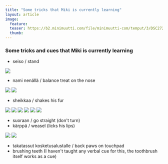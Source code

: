 ```yaml
---
title: "Some tricks that Miki is currently learning"
layout: article
image:
  feature:
  teaser: https://b2.minimuutti.com/file/minimuutti-com/temput/3/DSC27270-245px.jpg
  thumb:
---
```


### Some tricks and cues that Miki is currently learning

* seiso / stand

[![](https://b2.minimuutti.com/file/minimuutti-com/temput/3/DSC32837-245px.jpg)](https://dl.dropboxusercontent.com/sh/ea1wtnz7z734o12/AAAcM3V6xUzwqMD2JyyJbSaEa/temput/3/DSC32837.JPG)

* nami nenällä / balance treat on the nose

[![](https://b2.minimuutti.com/file/minimuutti-com/temput/3/DSC32590-245px.jpg)](https://dl.dropboxusercontent.com/sh/ea1wtnz7z734o12/AAC1JSCyaayCqj4Er29dr0jGa/temput/3/DSC32590.JPG)
[![](https://b2.minimuutti.com/file/minimuutti-com/temput/3/DSC29355-245px.jpg)](https://dl.dropboxusercontent.com/sh/ea1wtnz7z734o12/AABghC55Wtj4aEnbhocvM4xba/temput/3/DSC29355.JPG)

* sheikkaa / shakes his fur

[![](https://b2.minimuutti.com/file/minimuutti-com/temput/3/IMG26067-245px.jpg)](https://dl.dropboxusercontent.com/sh/ea1wtnz7z734o12/AAC4fGN76AV1hB6BbJLVx9W_a/temput/3/IMG26067.JPG)
[![](https://b2.minimuutti.com/file/minimuutti-com/temput/3/IMG_1432-245px.jpg)](https://dl.dropboxusercontent.com/sh/ea1wtnz7z734o12/AAAqCVDO74VujAYJRI0VY3vCa/temput/3/IMG_1432.JPG)
[![](https://b2.minimuutti.com/file/minimuutti-com/temput/3/IMG22497-245px.jpg)](https://dl.dropboxusercontent.com/sh/ea1wtnz7z734o12/AACmftVTyi2qPYbYldabxigya/temput/3/IMG22497.JPG)
[![](https://b2.minimuutti.com/file/minimuutti-com/temput/3/DSC12608-245px.jpg)](https://dl.dropboxusercontent.com/sh/ea1wtnz7z734o12/AABVIXsTKcc4tDtzRV91IYNOa/temput/3/DSC12608.JPG)
[![](https://b2.minimuutti.com/file/minimuutti-com/temput/3/IMG24175-245px.jpg)](https://dl.dropboxusercontent.com/sh/ea1wtnz7z734o12/AAC5-nibn-2pJZdBse591NlIa/temput/3/IMG24175.JPG)
[![](https://b2.minimuutti.com/file/minimuutti-com/temput/3/DSC05677-245px.jpg)](https://dl.dropboxusercontent.com/sh/ea1wtnz7z734o12/AADOXReCvBTDBlaEmhgKUfjWa/temput/3/DSC05677.JPG)

* suoraan / go straight (don't turn)
* kärppä / weasel (licks his lips)

[![](https://b2.minimuutti.com/file/minimuutti-com/temput/3/DSC26703-245px.jpg)](https://dl.dropboxusercontent.com/sh/ea1wtnz7z734o12/AAB0M4tUjXpUc3VUMghssWh1a/temput/3/DSC26703.JPG)
[![](https://b2.minimuutti.com/file/minimuutti-com/temput/3/k%C3%A4rpp%C3%A4-245px.jpg)](https://dl.dropboxusercontent.com/sh/ea1wtnz7z734o12/AACGUapEXwuPAjVRsK-FYSTDa/temput/3/k%C3%A4rpp%C3%A4.jpg)

* takatassut kosketusalustalle / back paws on touchpad
* brushing teeth (I haven't taught any verbal cue for this, the toothbrush itself works as a cue)
